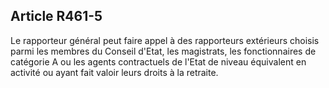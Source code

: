 Article R461-5
----
Le rapporteur général peut faire appel à des rapporteurs extérieurs choisis
parmi les membres du Conseil d'Etat, les magistrats, les fonctionnaires de
catégorie A ou les agents contractuels de l'Etat de niveau équivalent en
activité ou ayant fait valoir leurs droits à la retraite.
